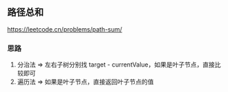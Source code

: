 ## 路径总和

<https://leetcode.cn/problems/path-sum/>

### 思路

1. 分治法 => 左右子树分别找 target - currentValue，如果是叶子节点，直接比较即可
2. 遍历法 => 如果是叶子节点，直接返回叶子节点的值

